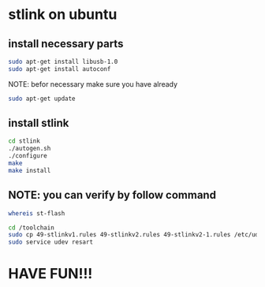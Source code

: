 # stlink on ubuntu #
## install necessary parts
```bash
sudo apt-get install libusb-1.0
sudo apt-get install autoconf
```
NOTE: befor necessary make sure you have already 
```bash
sudo apt-get update
```
## install stlink
```bash
cd stlink
./autogen.sh
./configure
make
make install
```
## NOTE: you can verify by follow command  
```bash
whereis st-flash
```

```bash
cd /toolchain
sudo cp 49-stlinkv1.rules 49-stlinkv2.rules 49-stlinkv2-1.rules /etc/udev/rules.d
sudo service udev resart
```
# HAVE FUN!!!
